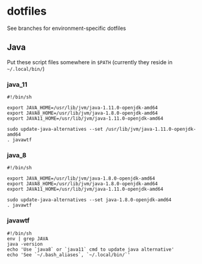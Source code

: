 # dotfiles

See branches for environment-specific dotfiles

## Java

Put these script files somewhere in `$PATH` (currently they reside in `~/.local/bin/`)

### java_11

``` shell
#!/bin/sh

export JAVA_HOME=/usr/lib/jvm/java-1.11.0-openjdk-amd64
export JAVA8_HOME=/usr/lib/jvm/java-1.8.0-openjdk-amd64
export JAVA11_HOME=/usr/lib/jvm/java-1.11.0-openjdk-amd64

sudo update-java-alternatives --set /usr/lib/jvm/java-1.11.0-openjdk-amd64
. javawtf
```

### java_8

``` shell
#!/bin/sh

export JAVA_HOME=/usr/lib/jvm/java-1.8.0-openjdk-amd64
export JAVA8_HOME=/usr/lib/jvm/java-1.8.0-openjdk-amd64
export JAVA11_HOME=/usr/lib/jvm/java-1.11.0-openjdk-amd64

sudo update-java-alternatives --set java-1.8.0-openjdk-amd64
. javawtf
```

### javawtf

``` shell
#!/bin/sh
env | grep JAVA
java -version
echo 'Use `java8` or `java11` cmd to update java alternative'
echo 'See `~/.bash_aliases`, `~/.local/bin/`'
```
